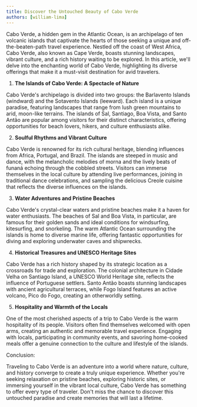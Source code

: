 ```yaml
---
title: Discover the Untouched Beauty of Cabo Verde
authors: [william-lima]
---
```

Cabo Verde, a hidden gem in the Atlantic Ocean, is an archipelago of ten volcanic islands that captivate the hearts of those seeking a unique and off-the-beaten-path travel experience. Nestled off the coast of West Africa, Cabo Verde, also known as Cape Verde, boasts stunning landscapes, vibrant culture, and a rich history waiting to be explored. In this article, we'll delve into the enchanting world of Cabo Verde, highlighting its diverse offerings that make it a must-visit destination for avid travelers.

1. **The Islands of Cabo Verde: A Spectacle of Nature**

Cabo Verde's archipelago is divided into two groups: the Barlavento Islands (windward) and the Sotavento Islands (leeward). Each island is a unique paradise, featuring landscapes that range from lush green mountains to arid, moon-like terrains. The islands of Sal, Santiago, Boa Vista, and Santo Antão are popular among visitors for their distinct characteristics, offering opportunities for beach lovers, hikers, and culture enthusiasts alike.

2. **Soulful Rhythms and Vibrant Culture**

Cabo Verde is renowned for its rich cultural heritage, blending influences from Africa, Portugal, and Brazil. The islands are steeped in music and dance, with the melancholic melodies of morna and the lively beats of funaná echoing through the cobbled streets. Visitors can immerse themselves in the local culture by attending live performances, joining in traditional dance celebrations, and sampling the delicious Creole cuisine that reflects the diverse influences on the islands.

3. **Water Adventures and Pristine Beaches**

Cabo Verde's crystal-clear waters and pristine beaches make it a haven for water enthusiasts. The beaches of Sal and Boa Vista, in particular, are famous for their golden sands and ideal conditions for windsurfing, kitesurfing, and snorkeling. The warm Atlantic Ocean surrounding the islands is home to diverse marine life, offering fantastic opportunities for diving and exploring underwater caves and shipwrecks.

4. **Historical Treasures and UNESCO Heritage Sites**

Cabo Verde has a rich history shaped by its strategic location as a crossroads for trade and exploration. The colonial architecture in Cidade Velha on Santiago Island, a UNESCO World Heritage site, reflects the influence of Portuguese settlers. Santo Antão boasts stunning landscapes with ancient agricultural terraces, while Fogo Island features an active volcano, Pico do Fogo, creating an otherworldly setting.

5. **Hospitality and Warmth of the Locals**

One of the most cherished aspects of a trip to Cabo Verde is the warm hospitality of its people. Visitors often find themselves welcomed with open arms, creating an authentic and memorable travel experience. Engaging with locals, participating in community events, and savoring home-cooked meals offer a genuine connection to the culture and lifestyle of the islands.

Conclusion:

Traveling to Cabo Verde is an adventure into a world where nature, culture, and history converge to create a truly unique experience. Whether you're seeking relaxation on pristine beaches, exploring historic sites, or immersing yourself in the vibrant local culture, Cabo Verde has something to offer every type of traveler. Don't miss the chance to discover this untouched paradise and create memories that will last a lifetime.